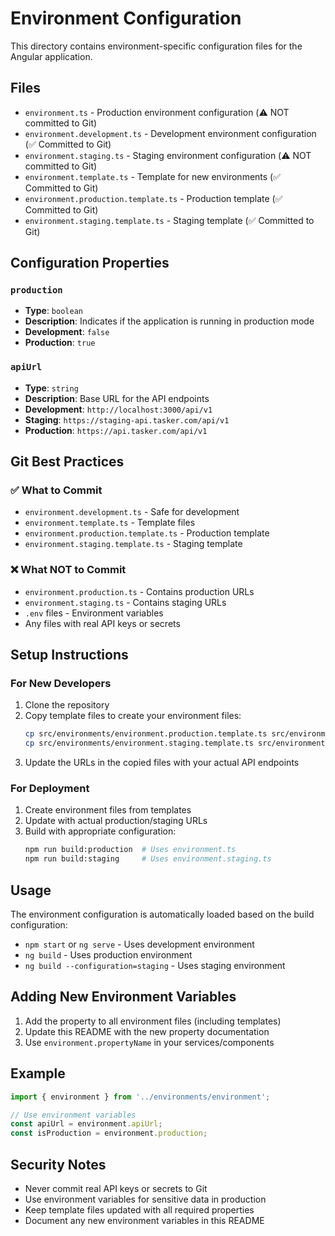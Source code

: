 # Environment Configuration

This directory contains environment-specific configuration files for the Angular application.

## Files

- `environment.ts` - Production environment configuration (⚠️ NOT committed to Git)
- `environment.development.ts` - Development environment configuration (✅ Committed to Git)
- `environment.staging.ts` - Staging environment configuration (⚠️ NOT committed to Git)
- `environment.template.ts` - Template for new environments (✅ Committed to Git)
- `environment.production.template.ts` - Production template (✅ Committed to Git)
- `environment.staging.template.ts` - Staging template (✅ Committed to Git)

## Configuration Properties

### `production`
- **Type**: `boolean`
- **Description**: Indicates if the application is running in production mode
- **Development**: `false`
- **Production**: `true`

### `apiUrl`
- **Type**: `string`
- **Description**: Base URL for the API endpoints
- **Development**: `http://localhost:3000/api/v1`
- **Staging**: `https://staging-api.tasker.com/api/v1`
- **Production**: `https://api.tasker.com/api/v1`

## Git Best Practices

### ✅ What to Commit
- `environment.development.ts` - Safe for development
- `environment.template.ts` - Template files
- `environment.production.template.ts` - Production template
- `environment.staging.template.ts` - Staging template

### ❌ What NOT to Commit
- `environment.production.ts` - Contains production URLs
- `environment.staging.ts` - Contains staging URLs
- `.env` files - Environment variables
- Any files with real API keys or secrets

## Setup Instructions

### For New Developers
1. Clone the repository
2. Copy template files to create your environment files:
   ```bash
   cp src/environments/environment.production.template.ts src/environments/environment.ts
   cp src/environments/environment.staging.template.ts src/environments/environment.staging.ts
   ```
3. Update the URLs in the copied files with your actual API endpoints

### For Deployment
1. Create environment files from templates
2. Update with actual production/staging URLs
3. Build with appropriate configuration:
   ```bash
   npm run build:production  # Uses environment.ts
   npm run build:staging     # Uses environment.staging.ts
   ```

## Usage

The environment configuration is automatically loaded based on the build configuration:

- `npm start` or `ng serve` - Uses development environment
- `ng build` - Uses production environment
- `ng build --configuration=staging` - Uses staging environment

## Adding New Environment Variables

1. Add the property to all environment files (including templates)
2. Update this README with the new property documentation
3. Use `environment.propertyName` in your services/components

## Example

```typescript
import { environment } from '../environments/environment';

// Use environment variables
const apiUrl = environment.apiUrl;
const isProduction = environment.production;
```

## Security Notes

- Never commit real API keys or secrets to Git
- Use environment variables for sensitive data in production
- Keep template files updated with all required properties
- Document any new environment variables in this README
